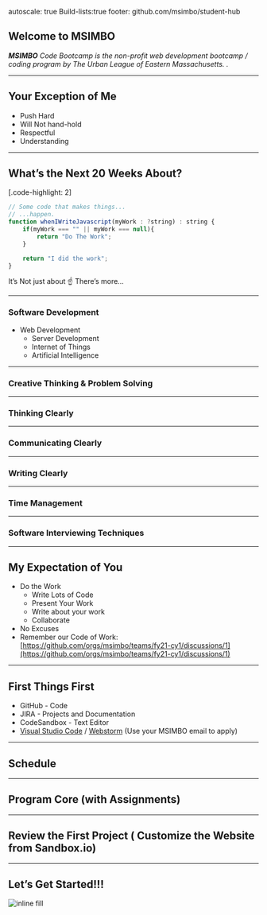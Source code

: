 autoscale: true
Build-lists:true
footer: github.com/msimbo/student-hub

## Welcome to MSIMBO
_**MSIMBO** Code Bootcamp is the non-profit web development bootcamp / coding program by The Urban League of Eastern Massachusetts. ._ 

----

## Your Exception of Me
- Push Hard
- Will Not hand-hold
- Respectful 
- Understanding

----

## What’s the Next 20 Weeks About?
[.code-highlight: 2]

```js
// Some code that makes things...
// ...happen.
function whenIWriteJavascript(myWork : ?string) : string {
	if(myWork === "" || myWork === null){
		return "Do The Work";
	}

	return "I did the work";
}


```

It’s Not just about ☝ 
There’s more…

----
### Software Development
- Web Development
	- Server Development
	- Internet of Things
	- Artificial Intelligence

----
### Creative Thinking & Problem Solving
----
### Thinking Clearly
----

### Communicating Clearly

----
### Writing Clearly
----

### Time Management

----
### Software Interviewing Techniques

----

## My Expectation of You
- Do the Work
	- Write Lots of Code
	- Present Your Work
	- Write about your work
	- Collaborate
- No Excuses
- Remember our Code of Work: [https://github.com/orgs/msimbo/teams/fy21-cy1/discussions/1](https://github.com/orgs/msimbo/teams/fy21-cy1/discussions/1)



----
## First Things First
- GitHub - Code
- JIRA - Projects and Documentation
- CodeSandbox - Text Editor
- [Visual Studio Code](https://code.visualstudio.com/) / [Webstorm](https://www.jetbrains.com/shop/eform/students) (Use your MSIMBO email to apply)

----

## Schedule

----

## Program Core (with Assignments)

----

## Review the First Project ( Customize the Website from Sandbox.io)

----

## Let’s Get Started!!!
![inline fill](https://media.giphy.com/media/3o7qE2VAxuXWeyvJIY/giphy.gif)




